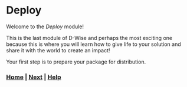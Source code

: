 # Deploy
Welcome to the *Deploy* module!

This is the last module of D-Wise and perhaps the most exciting one because 
this is where you will learn how to give life to your solution and share it 
with the world to create an impact!

Your first step is to prepare your package for distribution.

### [Home][home] | [Next][next] | [Help][help]

[home]: ../README.md
[next]: 1_distribution_package/README.md
[help]: ../0_help/README.md